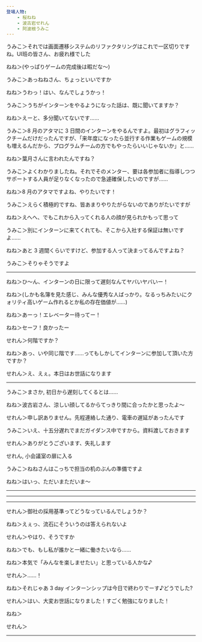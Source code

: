 ```yaml
---
登場人物:
    - 桜ねね
    - 波古岩せれん
    - 阿波根うみこ
---
```


うみこ＞それでは画面遷移システムのリファクタリングはこれで一区切りですね。UI班の皆さん、お疲れ様でした

ねね＞(やっぱりゲームの完成後は暇だな〜)

うみこ＞あっねねさん、ちょっといいですか

ねね＞うわっ！はい、なんでしょうかっ！

うみこ＞うちがインターンをやるようになった話は、既に聞いてますか？

ねね＞えーと、多分聞いてないです……

うみこ＞8 月のアタマに 3 日間のインターンをやるんですよ。最初はグラフィックチームだけだったんですが、「来年度になったら並行する作業もゲームの規模も増えるんだから、プログラムチームの方でもやったらいいじゃないか」と……

ねね＞葉月さんに言われたんですね？

うみこ＞よくわかりましたね。それでそのメンター、要は各参加者に指導しつつサポートする人員が足りなくなったので急遽確保したいのですが……

ねね＞8 月のアタマですよね、やりたいです！

うみこ＞えらく積極的ですね、皆あまりやりたがらないのでありがたいですが

ねね＞えへへ、でもこれから入ってくれる人の顔が見られかもって思って

うみこ＞別にインターンに来てくれても、そこから入社する保証は無いですよ……

ねね＞あと 3 週間くらいですけど、参加する人って決まってるんですよね？

うみこ＞そりゃそうですよ

---

ねね＞ひ〜ん、インターンの日に限って遅刻なんてヤバいヤバいー！

ねね＞(しかも名簿を見た感じ、みんな優秀な人ばっかり。なるっちみたいにクォリティ高いゲーム作れるとか私の存在価値が……)

ねね＞あーっ！エレベーター待ってー！

ねね＞セーフ！良かったー

せれん＞何階ですか？

ねね＞あっ、いや同じ階です……ってもしかしてインターンに参加して頂いた方ですか？

せれん＞え、えぇ。本日はお世話になります

---

うみこ＞まさか, 初日から遅刻してくるとは……

ねね＞波古岩さん、涼しい顔してるからてっきり間に合ったかと思ったよ〜

せれん＞申し訳ありません。先程連絡した通り、電車の遅延があったんです

うみこ＞いえ、十五分遅れでまだガイダンス中ですから。資料渡しておきます

せれん＞ありがとうございます、失礼します

せれん, 小会議室の扉に入る

うみこ＞ねねさんはこっちで担当の机のぶんの準備ですよ

ねね＞はいっ、ただいまただいま〜

---



---



---

せれん＞御社の採用基準ってどうなっているんでしょうか？

ねね＞えぇっ、流石にそういうのは答えられないよ

せれん＞やはり、そうですか

ねね＞でも、もし私が誰かと一緒に働きたいなら……

ねね＞本気で「みんなを楽しませたい」と思っている人かな♪

せれん＞……！

ねね＞それじゃあ 3 day インターンシップは今日で終わりでーす♪どうでした?

せれん＞はい、大変お世話になりました！すごく勉強になりました！

ねね＞

せれん＞

---
